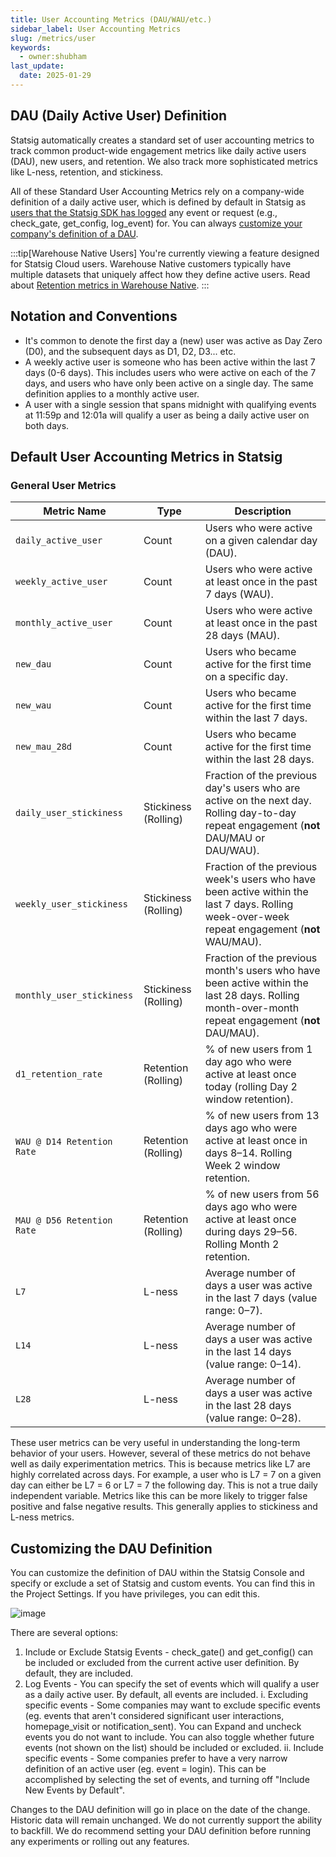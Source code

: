 ```yaml
---
title: User Accounting Metrics (DAU/WAU/etc.)
sidebar_label: User Accounting Metrics
slug: /metrics/user
keywords:
  - owner:shubham
last_update:
  date: 2025-01-29
---
```


## DAU (Daily Active User) Definition

Statsig automatically creates a standard set of user accounting metrics to track common product-wide engagement metrics like daily active users (DAU), new users, and retention.  We also track more sophisticated metrics like L-ness, retention, and stickiness. 

All of these Standard User Accounting Metrics rely on a company-wide definition of a daily active user, which is defined by default in Statsig as [users that the Statsig SDK has logged](/concepts/user) any event or request (e.g., check_gate, get_config, log_event) for. You can always [customize your company's definition of a DAU](#customizing-the-dau-definition).


:::tip[Warehouse Native Users]
You're currently viewing a feature designed for Statsig Cloud users. Warehouse Native customers typically have multiple datasets that uniquely affect how they define active users. Read about [Retention metrics in Warehouse Native](/statsig-warehouse-native/metrics/retention).
:::

## Notation and Conventions
- It's common to denote the first day a (new) user was active as Day Zero (D0), and the subsequent days as D1, D2, D3... etc.
- A weekly active user is someone who has been active within the last 7 days (0-6 days).  This includes users who were active on each of the 7 days, and users who have only been active on a single day.  The same definition applies to a monthly active user.
- A user with a single session that spans midnight with qualifying events at 11:59p and 12:01a will qualify a user as being a daily active user on both days.

## Default User Accounting Metrics in Statsig

### General User Metrics

| **Metric Name**              | **Type**           | **Description** |
|-----------------------------|--------------------|-------------------------------|
| `daily_active_user`         | Count              | Users who were active on a given calendar day (DAU). |
| `weekly_active_user`        | Count              | Users who were active at least once in the past 7 days (WAU). |
| `monthly_active_user`       | Count              | Users who were active at least once in the past 28 days (MAU). |
| `new_dau`                   | Count              | Users who became active for the first time on a specific day. |
| `new_wau`                   | Count              | Users who became active for the first time within the last 7 days. |
| `new_mau_28d`               | Count              | Users who became active for the first time within the last 28 days. |
| `daily_user_stickiness`     | Stickiness (Rolling) | Fraction of the previous day's users who are active on the next day. Rolling day-to-day repeat engagement (**not** DAU/MAU or DAU/WAU). |
| `weekly_user_stickiness`    | Stickiness (Rolling) | Fraction of the previous week's users who have been active within the last 7 days. Rolling week-over-week repeat engagement (**not** WAU/MAU). |
| `monthly_user_stickiness`   | Stickiness (Rolling) | Fraction of the previous month's users who have been active within the last 28 days. Rolling month-over-month repeat engagement (**not** DAU/MAU). |
| `d1_retention_rate`         | Retention (Rolling)| % of new users from 1 day ago who were active at least once today (rolling Day 2 window retention).
| `WAU @ D14 Retention Rate`  | Retention (Rolling)| % of new users from 13 days ago who were active at least once in days 8–14. Rolling Week 2 window retention. |
| `MAU @ D56 Retention Rate`  | Retention (Rolling) | % of new users from 56 days ago who were active at least once during days 29–56. Rolling Month 2 retention. |
| `L7`                        | L-ness         | Average number of days a user was active in the last 7 days (value range: 0–7). |
| `L14`                       | L-ness         | Average number of days a user was active in the last 14 days (value range: 0–14). |
| `L28`                       | L-ness         | Average number of days a user was active in the last 28 days (value range: 0–28). |


These user metrics can be very useful in understanding the long-term behavior of your users.  However, several of these metrics do not behave well as daily experimentation metrics.  This is because metrics like L7 are highly correlated across days.  For example, a user who is L7 = 7 on a given day can either be L7 = 6 or L7 = 7 the following day.  This is not a true daily independent variable.  Metrics like this can be more likely to trigger false positive and false negative results.  This generally applies to stickiness and L-ness metrics.

## Customizing the DAU Definition

You can customize the definition of DAU within the Statsig Console and specify or exclude a set of Statsig and custom events.  You can find this in the Project Settings. If you have privileges, you can edit this.

![image](https://github.com/user-attachments/assets/8239e1f5-133c-4ae2-914a-df5864159ccf)


There are several options:
1. Include or Exclude Statsig Events - check_gate() and get_config() can be included or excluded from the current active user definition.  By default, they are included.
2. Log Events - You can specify the set of events which will qualify a user as a daily active user.  By default, all events are included.
  i. Excluding specific events - Some companies may want to exclude specific events (eg. events that aren't considered significant user interactions, homepage_visit or notification_sent).  You can Expand and uncheck events you do not want to include.  You can also toggle whether future events (not shown on the list) should be included or excluded.
  ii. Include specific events - Some companies prefer to have a very narrow definition of an active user (eg. event = login).  This can be accomplished by selecting the set of events, and turning off "Include New Events by Default".

Changes to the DAU definition will go in place on the date of the change.  Historic data will remain unchanged.  We do not currently support the ability to backfill.  We do recommend setting your DAU definition before running any experiments or rolling out any features.
